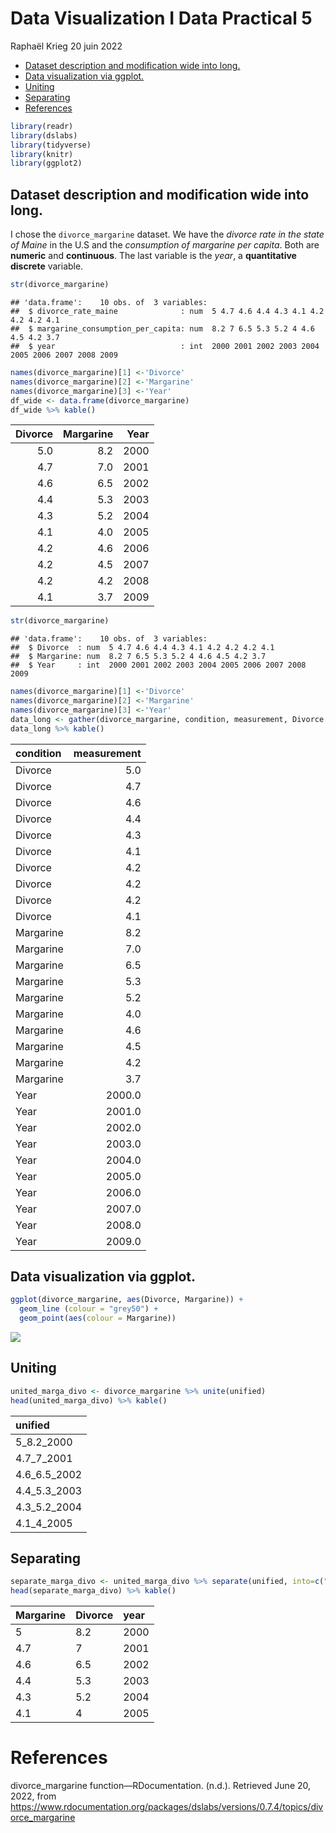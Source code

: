 Data Visualization I Data Practical 5
================
Raphaël Krieg
20 juin 2022

-   [Dataset description and modification wide into
    long.](#dataset-description-and-modification-wide-into-long)
-   [Data visualization via ggplot.](#data-visualization-via-ggplot)
-   [Uniting](#uniting)
-   [Separating](#separating)
-   [References](#references)

``` r
library(readr)
library(dslabs)
library(tidyverse)
library(knitr)
library(ggplot2)
```

## Dataset description and modification wide into long.

I chose the `divorce_margarine` dataset. We have the *divorce rate in
the state of Maine* in the U.S and the *consumption of margarine per
capita*. Both are **numeric** and **continuous**. The last variable is
the *year*, a **quantitative discrete** variable.

``` r
str(divorce_margarine)
```

    ## 'data.frame':    10 obs. of  3 variables:
    ##  $ divorce_rate_maine              : num  5 4.7 4.6 4.4 4.3 4.1 4.2 4.2 4.2 4.1
    ##  $ margarine_consumption_per_capita: num  8.2 7 6.5 5.3 5.2 4 4.6 4.5 4.2 3.7
    ##  $ year                            : int  2000 2001 2002 2003 2004 2005 2006 2007 2008 2009

``` r
names(divorce_margarine)[1] <-'Divorce'
names(divorce_margarine)[2] <-'Margarine'
names(divorce_margarine)[3] <-'Year'
df_wide <- data.frame(divorce_margarine)
df_wide %>% kable()
```

| Divorce | Margarine | Year |
|--------:|----------:|-----:|
|     5.0 |       8.2 | 2000 |
|     4.7 |       7.0 | 2001 |
|     4.6 |       6.5 | 2002 |
|     4.4 |       5.3 | 2003 |
|     4.3 |       5.2 | 2004 |
|     4.1 |       4.0 | 2005 |
|     4.2 |       4.6 | 2006 |
|     4.2 |       4.5 | 2007 |
|     4.2 |       4.2 | 2008 |
|     4.1 |       3.7 | 2009 |

``` r
str(divorce_margarine)
```

    ## 'data.frame':    10 obs. of  3 variables:
    ##  $ Divorce  : num  5 4.7 4.6 4.4 4.3 4.1 4.2 4.2 4.2 4.1
    ##  $ Margarine: num  8.2 7 6.5 5.3 5.2 4 4.6 4.5 4.2 3.7
    ##  $ Year     : int  2000 2001 2002 2003 2004 2005 2006 2007 2008 2009

``` r
names(divorce_margarine)[1] <-'Divorce'
names(divorce_margarine)[2] <-'Margarine'
names(divorce_margarine)[3] <-'Year'
data_long <- gather(divorce_margarine, condition, measurement, Divorce:Year, factor_key=TRUE)
data_long %>% kable()
```

| condition | measurement |
|:----------|------------:|
| Divorce   |         5.0 |
| Divorce   |         4.7 |
| Divorce   |         4.6 |
| Divorce   |         4.4 |
| Divorce   |         4.3 |
| Divorce   |         4.1 |
| Divorce   |         4.2 |
| Divorce   |         4.2 |
| Divorce   |         4.2 |
| Divorce   |         4.1 |
| Margarine |         8.2 |
| Margarine |         7.0 |
| Margarine |         6.5 |
| Margarine |         5.3 |
| Margarine |         5.2 |
| Margarine |         4.0 |
| Margarine |         4.6 |
| Margarine |         4.5 |
| Margarine |         4.2 |
| Margarine |         3.7 |
| Year      |      2000.0 |
| Year      |      2001.0 |
| Year      |      2002.0 |
| Year      |      2003.0 |
| Year      |      2004.0 |
| Year      |      2005.0 |
| Year      |      2006.0 |
| Year      |      2007.0 |
| Year      |      2008.0 |
| Year      |      2009.0 |

## Data visualization via ggplot.

``` r
ggplot(divorce_margarine, aes(Divorce, Margarine)) + 
  geom_line (colour = "grey50") + 
  geom_point(aes(colour = Margarine))
```

![](data_practical_5_files/figure-gfm/unnamed-chunk-4-1.png)<!-- -->

## Uniting

``` r
united_marga_divo <- divorce_margarine %>% unite(unified)
head(united_marga_divo) %>% kable()
```

| unified      |
|:-------------|
| 5_8.2_2000   |
| 4.7_7\_2001  |
| 4.6_6.5_2002 |
| 4.4_5.3_2003 |
| 4.3_5.2_2004 |
| 4.1_4\_2005  |

## Separating

``` r
separate_marga_divo <- united_marga_divo %>% separate(unified, into=c("Margarine","Divorce", "year"), sep="_")
head(separate_marga_divo) %>% kable()
```

| Margarine | Divorce | year |
|:----------|:--------|:-----|
| 5         | 8.2     | 2000 |
| 4.7       | 7       | 2001 |
| 4.6       | 6.5     | 2002 |
| 4.4       | 5.3     | 2003 |
| 4.3       | 5.2     | 2004 |
| 4.1       | 4       | 2005 |

# References

divorce_margarine function—RDocumentation. (n.d.). Retrieved June 20,
2022, from
<https://www.rdocumentation.org/packages/dslabs/versions/0.7.4/topics/divorce_margarine>
